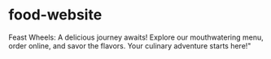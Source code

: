 # food-website
Feast Wheels: A delicious journey awaits! Explore our mouthwatering menu, order online, and savor the flavors. Your culinary adventure starts here!"
